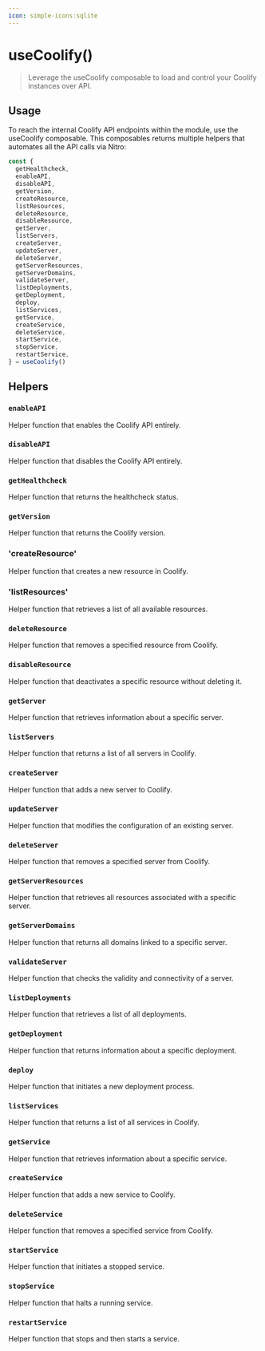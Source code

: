 ```yaml
---
icon: simple-icons:sqlite
---
```


# useCoolify()

> Leverage the useCoolify composable to load and control your Coolify instances over API.

<!-- :read-more{to=""} -->

## Usage

To reach the internal Coolify API endpoints within the module, use the useCoolify composable. 
This composables returns multiple helpers that automates all the API calls via Nitro:

```ts
const { 
  getHealthcheck,
  enableAPI,
  disableAPI,
  getVersion,
  createResource,
  listResources,
  deleteResource,
  disableResource,
  getServer,
  listServers,
  createServer,
  updateServer,
  deleteServer,
  getServerResources,
  getServerDomains,
  validateServer,
  listDeployments,
  getDeployment,
  deploy,
  listServices,
  getService,
  createService,
  deleteService,
  startService,
  stopService,
  restartService,
} = useCoolify()

```

## Helpers

### `enableAPI`

Helper function that enables the Coolify API entirely.

### `disableAPI`

Helper function that disables the Coolify API entirely.

### `getHealthcheck`

Helper function that returns the healthcheck status.

### `getVersion`

Helper function that returns the Coolify version.

### 'createResource'

Helper function that creates a new resource in Coolify.

### 'listResources'

Helper function that retrieves a list of all available resources.

### `deleteResource`

Helper function that removes a specified resource from Coolify.

### `disableResource`

Helper function that deactivates a specific resource without deleting it.

### `getServer`

Helper function that retrieves information about a specific server.

### `listServers`

Helper function that returns a list of all servers in Coolify.

### `createServer`

Helper function that adds a new server to Coolify.

### `updateServer`

Helper function that modifies the configuration of an existing server.

### `deleteServer`

Helper function that removes a specified server from Coolify.

### `getServerResources`

Helper function that retrieves all resources associated with a specific server.

### `getServerDomains`

Helper function that returns all domains linked to a specific server.

### `validateServer`

Helper function that checks the validity and connectivity of a server.

### `listDeployments`

Helper function that retrieves a list of all deployments.

### `getDeployment`

Helper function that returns information about a specific deployment.

### `deploy`

Helper function that initiates a new deployment process.

### `listServices`

Helper function that returns a list of all services in Coolify.

### `getService`

Helper function that retrieves information about a specific service.

### `createService`

Helper function that adds a new service to Coolify.

### `deleteService`

Helper function that removes a specified service from Coolify.

### `startService`

Helper function that initiates a stopped service.

### `stopService`

Helper function that halts a running service.

### `restartService`

Helper function that stops and then starts a service.